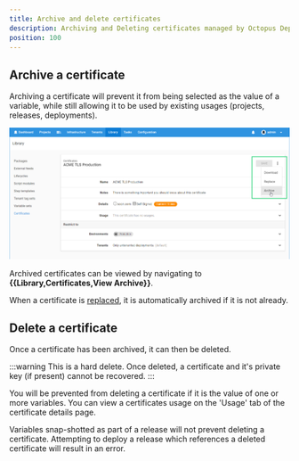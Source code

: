 ```yaml
---
title: Archive and delete certificates
description: Archiving and Deleting certificates managed by Octopus Deploy
position: 100
---
```


## Archive a certificate

Archiving a certificate will prevent it from being selected as the value of a variable, while still allowing it to be used by existing usages (projects, releases, deployments).

![](images/archive-certificate.png)

Archived certificates can be viewed by navigating to **{{Library,Certificates,View Archive}}**.

When a certificate is [replaced](replace-certificate.md), it is automatically archived if it is not already.

## Delete a certificate

Once a certificate has been archived, it can then be deleted.  

:::warning
This is a hard delete. Once deleted, a certificate and it's private key (if present) cannot be recovered.
:::

You will be prevented from deleting a certificate if it is the value of one or more variables. You can view a certificates usage on the 'Usage' tab of the certificate details page.

Variables snap-shotted as part of a release will not prevent deleting a certificate. Attempting to deploy a release which references a deleted certificate will result in an error.
